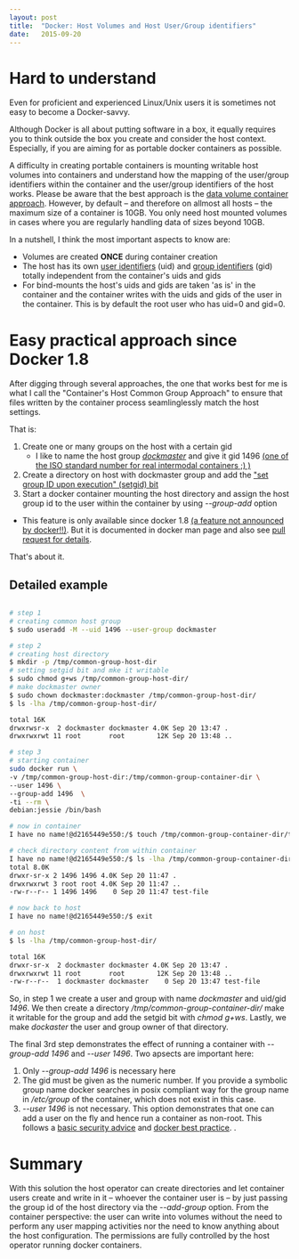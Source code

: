 ```yaml
---
layout: post
title:  "Docker: Host Volumes and Host User/Group identifiers"
date:   2015-09-20
---
```



# Hard to understand

Even for proficient and experienced Linux/Unix users it is sometimes
not easy to become a Docker-savvy.

Although Docker is all about putting software in a box, it equally
requires you to think outside the box you create and consider the host
context. Especially, if you are aiming for as portable docker
containers as possible.

A difficulty in creating portable containers is mounting writable host
volumes into containers and understand how the mapping of the
user/group identifiers within the container and the user/group
identifiers of the host works. Please be aware that the best approach
is the
[data volume container approach](https://docs.docker.com/userguide/dockervolumes/#creating-and-mounting-a-data-volume-container). However,
by default &ndash; and therefore on allmost all hosts &ndash; the
maximum size of a container is 10GB. You only need host mounted
volumes in cases where you are regularly handling data of sizes beyond
10GB.

In a nutshell, I think the most important aspects to know are:

* Volumes are created **ONCE** during container creation
* The host has its own
[user identifiers](https://en.wikipedia.org/wiki/User_identifier)
(uid) and
[group identifiers](https://en.wikipedia.org/wiki/Group_identifier)
(gid) totally independent from the container's uids and gids
* For bind-mounts the host's uids and gids are taken 'as is' in the
  container and the container writes with the uids and gids of the
  user in the container. This is by default the root user who has
  uid=0 and gid=0.

# Easy practical approach since Docker 1.8

After digging through several approaches, the one that works best for
me is what I call the "Container's Host Common Group Approach" to
ensure that files written by the container process seamlinglessly
match the host settings.

That is:

1. Create one or many groups on the host with a certain gid
    * I like to name the host group
      [*dockmaster*](https://en.wikipedia.org/wiki/Dockmaster) and
      give it gid 1496
      [(one of the ISO standard number for real intermodal containers ;) )](https://en.wikipedia.org/wiki/Intermodal_container)
1. Create a directory on host with dockmaster group and add the
  ["set group ID upon execution" (setgid) bit](https://en.wikipedia.org/wiki/Setuid)
1. Start a docker container mounting the host directory and assign the
host group id to the user within the container by using *--group-add* option
  * This feature is only available since docker 1.8 [(a feature not
announced by docker!!)](https://github.com/docker/docker/releases/tag/v1.8.0). But
it is documented in docker man page and also see [pull request for details](https://github.com/docker/docker/pull/10717). 

That's about it.

## Detailed example

```bash

# step 1
# creating common host group
$ sudo useradd -M --uid 1496 --user-group dockmaster

# step 2
# creating host directory
$ mkdir -p /tmp/common-group-host-dir
# setting setgid bit and mke it writable
$ sudo chmod g+ws /tmp/common-group-host-dir/
# make dockmaster owner
$ sudo chown dockmaster:dockmaster /tmp/common-group-host-dir/
$ ls -lha /tmp/common-group-host-dir/

total 16K
drwxrwsr-x  2 dockmaster dockmaster 4.0K Sep 20 13:47 .
drwxrwxrwt 11 root       root        12K Sep 20 13:48 ..

# step 3
# starting container 
sudo docker run \
-v /tmp/common-group-host-dir:/tmp/common-group-container-dir \
--user 1496 \
--group-add 1496  \
-ti --rm \
debian:jessie /bin/bash

# now in container
I have no name!@d2165449e550:/$ touch /tmp/common-group-container-dir/test-file

# check directory content from within container
I have no name!@d2165449e550:/$ ls -lha /tmp/common-group-container-dir/
total 8.0K
drwxr-sr-x 2 1496 1496 4.0K Sep 20 11:47 .
drwxrwxrwt 3 root root 4.0K Sep 20 11:47 ..
-rw-r--r-- 1 1496 1496    0 Sep 20 11:47 test-file

# now back to host
I have no name!@d2165449e550:/$ exit

# on host
$ ls -lha /tmp/common-group-host-dir/

total 16K
drwxr-sr-x  2 dockmaster dockmaster 4.0K Sep 20 13:47 .
drwxrwxrwt 11 root       root        12K Sep 20 13:48 ..
-rw-r--r--  1 dockmaster dockmaster    0 Sep 20 13:47 test-file
```

So, in step 1 we create a user and group with name *dockmaster* and
uid/gid *1496*. We then create a directory
*/tmp/common-group-container-dir/* make it writable for the group and
add the setgid bit with *chmod g+ws*. Lastly, we make *dockaster* the
user and group owner of that directory.

The final 3rd step demonstrates the effect of running a container
with *--group-add 1496* and *--user 1496*. Two apsects are important
here:

1. Only *--group-add 1496* is necessary here
1. The gid must be given as the numeric number. If you provide a
symbolic group name docker searches in posix compliant way for the
group name in */etc/group* of the container, which does not exist in
this case.
1. *--user 1496* is not necessary. This option demonstrates that one
   can add a user on the fly and hence run a container as
   non-root. This follows a
   [basic security advice](https://github.com/docker/docker-bench-security)
   and
   [docker best practice](https://docs.docker.com/articles/dockerfile_best-practices/#user).
   .

# Summary

With this solution the host operator can create directories and let
container users create and write in it &ndash; whoever the container
user is &ndash; by just passing the group id of the host directory via
the *--add-group* option. From the container perspective: the user can
write into volumes without the need to perform any user mapping
activities nor the need to know anything about the host
configuration. The permissions are fully controlled by the host
operator running docker containers.
